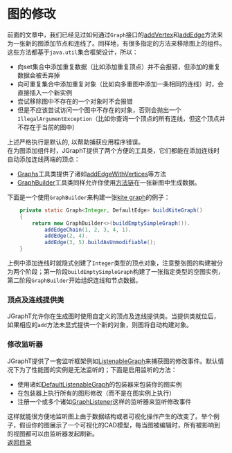 # 图的修改  
前面的文章中，我们已经见过如何通过`Graph`接口的[addVertex](https://jgrapht.org/javadoc/org/jgrapht/Graph.html#addVertex-V-)和[addEdge](https://jgrapht.org/javadoc/org/jgrapht/Graph.html#addEdge-V-V-)方法来为一张新的图添加节点和连线了。同样地，有很多指定的方法来移除图上的组件。这些方法都基于`java.util`集合框架设计，所以：  
* 向set集合中添加重复数据（比如添加重复顶点）并不会报错，但添加的重复数据会被丢弃掉  
* 向可重复集合中添加重复对象（比如向多重图中添加一条相同的连线）时，会直接插入一个新实例  
* 尝试移除图中不存在的一个对象时不会报错  
* 但是不应该尝试访问一个图中不存在的对象，否则会抛出一个`IllegalArgumentException`（比如你查询一个顶点的所有连线，但这个顶点并不存在于当前的图中）  

上述严格执行是默认的, 以帮助捕获应用程序错误。  
在为图添加组件时，JGraphT提供了两个方便的工具类，它们都能在添加连线时自动添加连线两端的顶点：  
* [Graphs](https://jgrapht.org/javadoc/org/jgrapht/Graphs.html)工具类提供了诸如[addEdgeWithVertices](https://jgrapht.org/javadoc/org/jgrapht/Graphs.html#addEdgeWithVertices-org.jgrapht.Graph-V-V-)等方法  
* [GraphBuilder](https://jgrapht.org/javadoc/org/jgrapht/graph/builder/AbstractGraphBuilder.html)工具类同样允许你使用[方法链](https://en.wikipedia.org/wiki/Method_chaining)在一张新图中生成数据。  

下面是一个使用`GraphBuilder`来构建一张[kite graph](http://mathworld.wolfram.com/KiteGraph.html)的例子：  
```java
    private static Graph<Integer, DefaultEdge> buildKiteGraph()
    {
        return new GraphBuilder<>(buildEmptySimpleGraph()).
            addEdgeChain(1, 2, 3, 4, 1).
            addEdge(2, 4).
            addEdge(3, 5).buildAsUnmodifiable();
    }
```  
上例中添加连线时就隐式创建了`Integer`类型的顶点对象，注意整张图的构建被分为两个阶段；第一阶段`buildEmptySimpleGraph`构建了一张指定类型的空图实例，第二阶段`GraphBuilder`开始组织连线和节点数据。  
### 顶点及连线提供类  
JGraphT允许你在生成图时使用自定义的顶点及连线提供类。当提供类就位后，如果相应的`add`方法未显式提供一个新的对象，则图将自动构建对象。  
### 修改监听器  
JGraphT提供了一套监听框架例如[ListenableGraph](https://jgrapht.org/javadoc/org/jgrapht/ListenableGraph.html)来捕获图的修改事件。默认情况下为了性能图的实例是无法监听的；下面是启用监听的方法：  
* 使用诸如[DefaultListenableGraph](https://jgrapht.org/javadoc/org/jgrapht/graph/DefaultListenableGraph.html)的包装器来包装你的图实例  
* 在包装器上执行所有的图形修改（而不是在图实例上执行）  
* 注册一个或多个诸如[GraphListener](https://jgrapht.org/javadoc/org/jgrapht/event/GraphListener.html)这样的监听器来监听修改事件  

这样就能很方便地监听图上由于数据结构或者可视化操作产生的改变了。举个例子，假设你的图展示了一个可视化的CAD模型，每当图被编辑时，所有被影响到的视图都可以由监听器发起刷新。  
[返回目录](https://github.com/roysong/reseachTec/tree/master/graph/jGraphT/apply/dev#jgrapht%E5%BC%80%E5%8F%91%E6%8C%87%E5%8D%97%E6%80%BB%E7%BA%B2)
